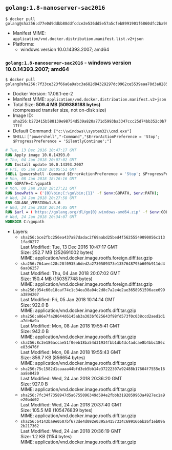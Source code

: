 ## `golang:1.8-nanoserver-sac2016`

```console
$ docker pull golang@sha256:d77e0d9ddbb88ddfcdce2e536dd5e57a5cfeb8991901f6860dfc2ba9896c44fe
```

-	Manifest MIME: `application/vnd.docker.distribution.manifest.list.v2+json`
-	Platforms:
	-	windows version 10.0.14393.2007; amd64

### `golang:1.8-nanoserver-sac2016` - windows version 10.0.14393.2007; amd64

```console
$ docker pull golang@sha256:7f33ce323f66a6a9abc3a682d84329297dc0962ce5539aaa78d3a82853ef9f8b
```

-	Docker Version: 17.06.1-ee-2
-	Manifest MIME: `application/vnd.docker.distribution.manifest.v2+json`
-	Total Size: **509.4 MB (509386188 bytes)**  
	(compressed transfer size, not on-disk size)
-	Image ID: `sha256:b272415b588139e98754d539a820a771d5993ba3347ccc25d74bb352c0b717ff`
-	Default Command: `["c:\\windows\\system32\\cmd.exe"]`
-	`SHELL`: `["powershell","-Command","$ErrorActionPreference = 'Stop'; $ProgressPreference = 'SilentlyContinue';"]`

```dockerfile
# Tue, 13 Dec 2016 10:47:17 GMT
RUN Apply image 10.0.14393.0
# Thu, 04 Jan 2018 20:07:02 GMT
RUN Install update 10.0.14393.2007
# Fri, 05 Jan 2018 10:05:51 GMT
SHELL [powershell -Command $ErrorActionPreference = 'Stop'; $ProgressPreference = 'SilentlyContinue';]
# Mon, 08 Jan 2018 18:26:16 GMT
ENV GOPATH=C:\gopath
# Mon, 08 Jan 2018 18:27:21 GMT
RUN $newPath = ('{0}\bin;C:\go\bin;{1}' -f $env:GOPATH, $env:PATH); 	Write-Host ('Updating PATH: {0}' -f $newPath); 	setx /M PATH $newPath;
# Wed, 24 Jan 2018 20:27:58 GMT
ENV GOLANG_VERSION=1.8.6
# Wed, 24 Jan 2018 20:34:05 GMT
RUN $url = ('https://golang.org/dl/go{0}.windows-amd64.zip' -f $env:GOLANG_VERSION); 	Write-Host ('Downloading {0} ...' -f $url); 	Invoke-WebRequest -Uri $url -OutFile 'go.zip'; 		$sha256 = '7b6dce9e0119ab3db33ebedaa502a3c6624f2f61edec2d292d4aef0827c286d3'; 	Write-Host ('Verifying sha256 ({0}) ...' -f $sha256); 	if ((Get-FileHash go.zip -Algorithm sha256).Hash -ne $sha256) { 		Write-Host 'FAILED!'; 		exit 1; 	}; 		Write-Host 'Expanding ...'; 	Expand-Archive go.zip -DestinationPath C:\; 		Write-Host 'Verifying install ("go version") ...'; 	go version; 		Write-Host 'Removing ...'; 	Remove-Item go.zip -Force; 		Write-Host 'Complete.';
# Wed, 24 Jan 2018 20:34:07 GMT
WORKDIR C:\gopath
```

-	Layers:
	-	`sha256:bce2fbc256ea437a87dadac2f69aabd25bed4f56255549090056c1131fad0277`  
		Last Modified: Tue, 13 Dec 2016 10:47:17 GMT  
		Size: 252.7 MB (252691002 bytes)  
		MIME: application/vnd.docker.image.rootfs.foreign.diff.tar.gzip
	-	`sha256:764aee428c28f0935a6ded2a2730509373e1357648795b609b911dd46aa06257`  
		Last Modified: Thu, 04 Jan 2018 20:07:02 GMT  
		Size: 150.4 MB (150357748 bytes)  
		MIME: application/vnd.docker.image.rootfs.foreign.diff.tar.gzip
	-	`sha256:954c60e18caf74c1c34ea38a04c2d8c7a2e4e2ae3658951596ace699a3894207`  
		Last Modified: Fri, 05 Jan 2018 10:14:14 GMT  
		Size: 922.0 B  
		MIME: application/vnd.docker.image.rootfs.diff.tar.gzip
	-	`sha256:a86e7fa28644d6145ab3a303bf625643f98fd573f0c038ccd2aed1d1a7de6a9a`  
		Last Modified: Mon, 08 Jan 2018 19:55:41 GMT  
		Size: 942.0 B  
		MIME: application/vnd.docker.image.rootfs.diff.tar.gzip
	-	`sha256:8c3e186accae51f0eeb18ba54d31934fbb1db4dc4adcae8b4bbc186ce83d476f`  
		Last Modified: Mon, 08 Jan 2018 19:55:43 GMT  
		Size: 856.7 KB (856654 bytes)  
		MIME: application/vnd.docker.image.rootfs.diff.tar.gzip
	-	`sha256:75c1582d1caaaa44bfd3eb5bb14e37222307a92488b17604f7555e16aa8e8420`  
		Last Modified: Wed, 24 Jan 2018 20:36:20 GMT  
		Size: 927.0 B  
		MIME: application/vnd.docker.image.rootfs.diff.tar.gzip
	-	`sha256:7fc34f7358947d5a6755096349d594e2fbbb3192059963a4927ec1a9e20b4d02`  
		Last Modified: Wed, 24 Jan 2018 20:37:40 GMT  
		Size: 105.5 MB (105476839 bytes)  
		MIME: application/vnd.docker.image.rootfs.diff.tar.gzip
	-	`sha256:64143ba9e0507bf673de4d092e0395a4157334c6991666b26f1eb09a2b217362`  
		Last Modified: Wed, 24 Jan 2018 20:36:19 GMT  
		Size: 1.2 KB (1154 bytes)  
		MIME: application/vnd.docker.image.rootfs.diff.tar.gzip
